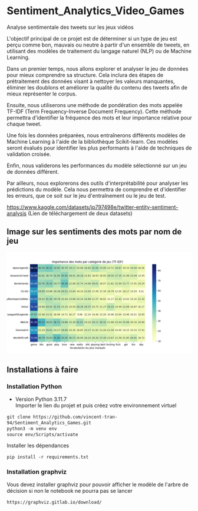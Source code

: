 # Sentiment_Analytics_Video_Games
Analyse sentimentale des tweets sur les jeux vidéos

L'objectif principal de ce projet est de déterminer si un type de jeu est perçu comme bon, mauvais ou neutre à partir d'un ensemble de tweets, en utilisant des modèles de traitement du langage naturel (NLP) ou de Machine Learning. <br>

Dans un premier temps, nous allons explorer et analyser le jeu de données pour mieux comprendre sa structure. Cela inclura des étapes de prétraitement des données visant à nettoyer les valeurs manquantes, éliminer les doublons et améliorer la qualité du contenu des tweets afin de mieux représenter le corpus. <br>

Ensuite, nous utiliserons une méthode de pondération des mots appelée TF-IDF (Term Frequency-Inverse Document Frequency). Cette méthode permettra d'identifier la fréquence des mots et leur importance relative pour chaque tweet. <br>

Une fois les données préparées, nous entraînerons différents modèles de Machine Learning à l'aide de la bibliothèque Scikit-learn. Ces modèles seront évalués pour identifier les plus performants à l'aide de techniques de validation croisée. <br>

Enfin, nous validerons les performances du modèle sélectionné sur un jeu de données différent. <br>

Par ailleurs, nous explorerons des outils d'interprétabilité pour analyser les prédictions du modèle. Cela nous permettra de comprendre et d'identifier les erreurs, que ce soit sur le jeu d'entraînement ou le jeu de test. <br>

https://www.kaggle.com/datasets/jp797498e/twitter-entity-sentiment-analysis (Lien de téléchargement de deux datasets) <br>

## Image sur les sentiments des mots par nom de jeu
<img src="graphes/Best_Vocabulary_sentimental_by_game.png"/>


## Installations à faire 
### Installation Python 
- Version Python 3.11.7 <br>
Importer le lien du projet et puis créez votre environnement virtuel
```
git clone https://github.com/vincent-tran-94/Sentiment_Analytics_Games.git
python3 -m venv env
source env/Scripts/activate
```
Installer les dépendances 
```
pip install -r requirements.txt
```
### Installation graphviz
Vous devez installer graphviz pour pouvoir afficher le modèle de l'arbre de décision si non le notebook ne pourra pas se lancer
```
https://graphviz.gitlab.io/download/
```
